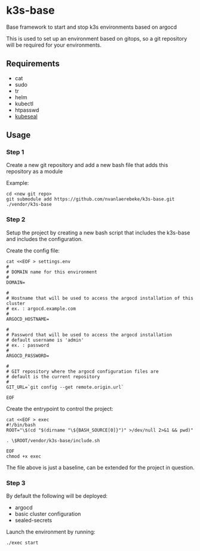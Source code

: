 # k3s-base

Base framework to start and stop k3s environments based on argocd

This is used to set up an environment based on gitops, so a git repository will be required for your environments.

## Requirements

- cat
- sudo
- tr
- helm 
- kubectl
- htpasswd
- [kubeseal](https://github.com/bitnami-labs/sealed-secrets/releases)

## Usage

### Step 1

Create a new git repository and add a new bash file that adds this repository as a module

Example:

```
cd <new git repo>
git submodule add https://github.com/nvanlaerebeke/k3s-base.git ./vendor/k3s-base
```

### Step 2

Setup the project by creating a new bash script that includes the k3s-base and includes the configuration.

Create the config file:

```
cat <<EOF > settings.env
#
# DOMAIN name for this environment
#
DOMAIN=

#
# Hostname that will be used to access the argocd installation of this cluster
# ex. : argocd.example.com
#
ARGOCD_HOSTNAME=

#
# Password that will be used to access the argocd installation
# default username is 'admin' 
# ex. : password
#
ARGOCD_PASSWORD=

#
# GIT repository where the argocd configuration files are
# default is the current repository
#
GIT_URL=`git config --get remote.origin.url`

EOF
```

Create the entrypoint to control the project:

```
cat <<EOF > exec
#!/bin/bash
ROOT="\$(cd "$(dirname "\${BASH_SOURCE[0]}")" >/dev/null 2>&1 && pwd)"

. \$ROOT/vendor/k3s-base/include.sh

EOF
chmod +x exec
```

The file above is just a baseline, can be extended for the project in question.

### Step 3

By default the following will be deployed:

- argocd
- basic cluster configuration
- sealed-secrets

Launch the environment by running:

```console
./exec start
```